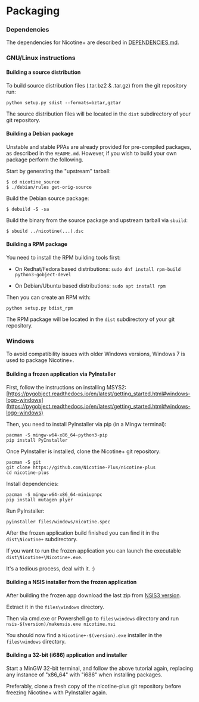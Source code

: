 # Packaging

### Dependencies
The dependencies for Nicotine+ are described in [DEPENDENCIES.md](DEPENDENCIES.md).

### GNU/Linux instructions

#### Building a source distribution

To build source distribution files (.tar.bz2 & .tar.gz) from the git repository run:

`python setup.py sdist --formats=bztar,gztar`

The source distribution files will be located in the `dist` subdirectory of your git repository.

#### Building a Debian package

Unstable and stable PPAs are already provided for pre-compiled packages, as described in the `README.md`. However, if you wish to build your own package perform the following.

Start by generating the "upstream" tarball:
```
$ cd nicotine_source
$ ./debian/rules get-orig-source
```

Build the Debian source package:
```
$ debuild -S -sa
```

Build the binary from the source package and upstream tarball via `sbuild`:
```
$ sbuild ../nicotine(...).dsc
```

#### Building a RPM package

You need to install the RPM building tools first:

* On Redhat/Fedora based distributions: `sudo dnf install rpm-build python3-gobject-devel`

* On Debian/Ubuntu based distributions: `sudo apt install rpm`

Then you can create an RPM with:

`python setup.py bdist_rpm`

The RPM package will be located in the `dist` subdirectory of your git repository.


### Windows

To avoid compatibility issues with older Windows versions, Windows 7 is used to package Nicotine+.

#### Building a frozen application via PyInstaller

First, follow the instructions on installing MSYS2: [https://pygobject.readthedocs.io/en/latest/getting_started.html#windows-logo-windows](https://pygobject.readthedocs.io/en/latest/getting_started.html#windows-logo-windows)

Then, you need to install PyInstaller via pip (in a Mingw terminal):

`pacman -S mingw-w64-x86_64-python3-pip`  
`pip install PyInstaller`

Once PyInstaller is installed, clone the Nicotine+ git repository:

`pacman -S git`  
`git clone https://github.com/Nicotine-Plus/nicotine-plus`  
`cd nicotine-plus`  

Install dependencies:

`pacman -S mingw-w64-x86_64-miniupnpc`  
`pip install mutagen plyer`  

Run PyInstaller:

`pyinstaller files/windows/nicotine.spec`

After the frozen application build finished you can find it in the `dist\Nicotine+` subdirectory.

If you want to run the frozen application you can launch the executable `dist\Nicotine+\Nicotine+.exe`.

It's a tedious process, deal with it. :)

#### Building a NSIS installer from the frozen application

After building the frozen app download the last zip from [NSIS3 version](https://sourceforge.net/projects/nsis/files/NSIS%203/).

Extract it in the `files\windows` directory.

Then via cmd.exe or Powershell go to `files\windows` directory and run `nsis-$(version)/makensis.exe nicotine.nsi`

You should now find a `Nicotine+-$(version).exe` installer in the `files\windows` directory.

#### Building a 32-bit (i686) application and installer

Start a MinGW 32-bit terminal, and follow the above tutorial again, replacing any instance of "x86_64" with "i686" when installing packages.

Preferably, clone a fresh copy of the nicotine-plus git repository before freezing Nicotine+ with PyInstaller again.